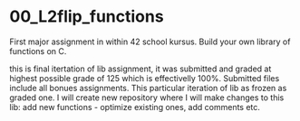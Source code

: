 # 00_L2flip_functions
First major assignment in within 42 school kursus. Build your own library of functions on C.

this is final itertation of lib assignment, it was submitted and graded at highest possible grade of 125 which
is effectivelly 100%.
Submitted files include all bonues assignments.
This particular iteration of lib as frozen as graded one. I will create new repository where I will make changes to this lib:
add new functions - optimize existing ones, add comments etc.
